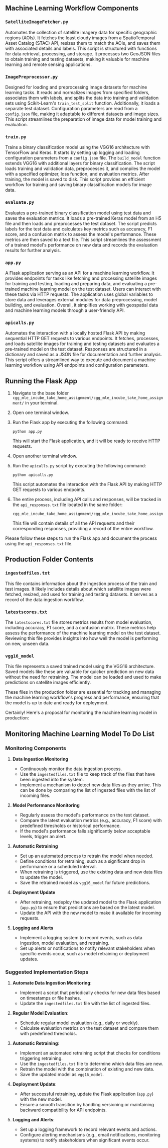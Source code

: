 

## Machine Learning Workflow Components

### `SatelliteImageFetcher.py`
Automates the collection of satellite imagery data for specific geographic regions (AOIs). It fetches the least cloudy images from a SpatioTemporal Asset Catalog (STAC) API, resizes them to match the AOIs, and saves them with associated details and labels. This script is structured with functions for data retrieval, processing, and storage. It processes two GeoJSON files to obtain training and testing datasets, making it valuable for machine learning and remote sensing applications.

### `ImagePreprocessor.py`
Designed for loading and preprocessing image datasets for machine learning tasks. It reads and normalizes images from specified folders, associates them with labels, and splits the data into training and validation sets using Scikit-Learn's `train_test_split` function. Additionally, it loads a separate test dataset. Configuration parameters are read from a `config.json` file, making it adaptable to different datasets and image sizes. This script streamlines the preparation of image data for model training and evaluation.

### `train.py`
Trains a binary classification model using the VGG16 architecture with TensorFlow and Keras. It starts by setting up logging and loading configuration parameters from a `config.json` file. The `build_model` function extends VGG16 with additional layers for binary classification. The script loads training and validation data, preprocesses it, and compiles the model with a specified optimizer, loss function, and evaluation metrics. After training, the model is saved to disk. This script provides an efficient workflow for training and saving binary classification models for image data.

### `evaluate.py`
Evaluates a pre-trained binary classification model using test data and saves the evaluation metrics. It loads a pre-trained Keras model from an H5 file and then loads and preprocesses the test dataset. The script predicts labels for the test data and calculates key metrics such as accuracy, F1 score, and a confusion matrix to assess the model's performance. These metrics are then saved to a text file. This script streamlines the assessment of a trained model's performance on new data and records the evaluation results for further analysis.

### `app.py`
A Flask application serving as an API for a machine learning workflow. It provides endpoints for tasks like fetching and processing satellite images for training and testing, loading and preparing data, and evaluating a pre-trained machine learning model on the test dataset. Users can interact with these tasks via HTTP requests. The application uses global variables to store data and leverages external modules for data preprocessing, model building, and evaluation. Overall, it simplifies working with geospatial data and machine learning models through a user-friendly API.

### `apicalls.py`
Automates the interaction with a locally hosted Flask API by making sequential HTTP GET requests to various endpoints. It fetches, processes, and loads satellite images for training and testing datasets and evaluates a pre-trained model on the test dataset. Responses are structured in a dictionary and saved as a JSON file for documentation and further analysis. This script offers a streamlined way to execute and document a machine learning workflow using API endpoints and configuration parameters.


## Running the Flask App

1. Navigate to the base folder `cgg_mle_incube_take_home_assignment/cgg_mle_incube_take_home_assignment/` in your terminal.

2. Open one terminal window.

3. Run the Flask app by executing the following command:

   ```
   python app.py
   ```

   This will start the Flask application, and it will be ready to receive HTTP requests.

4. Open another terminal window.

5. Run the `apicalls.py` script by executing the following command:

   ```
   python apicalls.py
   ```

   This script automates the interaction with the Flask API by making HTTP GET requests to various endpoints.

6. The entire process, including API calls and responses, will be tracked in the `api_responses.txt` file located in the same folder:

   ```
   cgg_mle_incube_take_home_assignment/cgg_mle_incube_take_home_assignment/api_responses.txt
   ```

   This file will contain details of all the API requests and their corresponding responses, providing a record of the entire workflow.

Please follow these steps to run the Flask app and document the process using the `api_responses.txt` file.



## Production Folder Contents

### `ingestedfiles.txt`
This file contains information about the ingestion process of the train and test images. It likely includes details about which satellite images were fetched, resized, and used for training and testing datasets. It serves as a record of the data ingestion workflow.

### `latestscores.txt`
The `latestscores.txt` file stores metrics results from model evaluation, including accuracy, F1 score, and a confusion matrix. These metrics help assess the performance of the machine learning model on the test dataset. Reviewing this file provides insights into how well the model is performing on new, unseen data.

### `vgg16_model`
This file represents a saved trained model using the VGG16 architecture. Saved models like these are valuable for quicker prediction on new data without the need for retraining. The model can be loaded and used to make predictions on satellite images efficiently.

These files in the production folder are essential for tracking and managing the machine learning workflow's progress and performance, ensuring that the model is up to date and ready for deployment.


Certainly! Here's a proposal for monitoring the machine learning model in production:

## Monitoring Machine Learning Model To Do List


### Monitoring Components

1. **Data Ingestion Monitoring**
   - Continuously monitor the data ingestion process.
   - Use the `ingestedfiles.txt` file to keep track of the files that have been ingested into the system.
   - Implement a mechanism to detect new data files as they arrive. This can be done by comparing the list of ingested files with the list of incoming files.

2. **Model Performance Monitoring**
   - Regularly assess the model's performance on the test dataset.
   - Compare the latest evaluation metrics (e.g., accuracy, F1 score) with predefined thresholds or historical performance.
   - If the model's performance falls significantly below acceptable levels, trigger an alert.

3. **Automatic Retraining**
   - Set up an automated process to retrain the model when needed.
   - Define conditions for retraining, such as a significant drop in performance or a scheduled interval.
   - When retraining is triggered, use the existing data and new data files to update the model.
   - Save the retrained model as `vgg16_model` for future predictions.

4. **Deployment Update**
   - After retraining, redeploy the updated model to the Flask application (`app.py`) to ensure that predictions are based on the latest model.
   - Update the API with the new model to make it available for incoming requests.

5. **Logging and Alerts**
   - Implement a logging system to record events, such as data ingestion, model evaluation, and retraining.
   - Set up alerts or notifications to notify relevant stakeholders when specific events occur, such as model retraining or deployment updates.

### Suggested Implementation Steps

1. **Automate Data Ingestion Monitoring**:
   - Implement a script that periodically checks for new data files based on timestamps or file hashes.
   - Update the `ingestedfiles.txt` file with the list of ingested files.

2. **Regular Model Evaluation**:
   - Schedule regular model evaluation (e.g., daily or weekly).
   - Calculate evaluation metrics on the test dataset and compare them with predefined thresholds.

3. **Automatic Retraining**:
   - Implement an automated retraining script that checks for conditions triggering retraining.
   - Use the `ingestedfiles.txt` file to determine which data files are new.
   - Retrain the model with the combination of existing and new data.
   - Save the updated model as `vgg16_model`.

4. **Deployment Update**:
   - After successful retraining, update the Flask application (`app.py`) with the new model.
   - Ensure a smooth transition by handling versioning or maintaining backward compatibility for API endpoints.

5. **Logging and Alerts**:
   - Set up a logging framework to record relevant events and actions.
   - Configure alerting mechanisms (e.g., email notifications, monitoring systems) to notify stakeholders when significant events occur.

